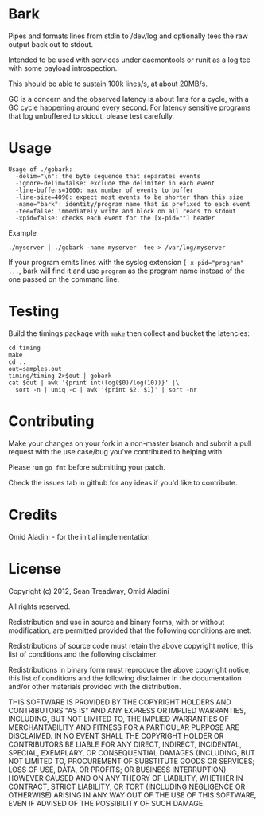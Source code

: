 # Bark

Pipes and formats lines from stdin to /dev/log and optionally tees the raw output back out to stdout.

Intended to be used with services under daemontools or runit as a log tee with some payload introspection.

This should be able to sustain 100k lines/s, at about 20MB/s.

GC is a concern and the observed latency is about 1ms for a cycle, with a GC cycle happening around every second.  For latency sensitive programs that log unbuffered to stdout, please test carefully.

# Usage

    Usage of ./gobark:
      -delim="\n": the byte sequence that separates events
      -ignore-delim=false: exclude the delimiter in each event
      -line-buffers=1000: max number of events to buffer
      -line-size=4096: expect most events to be shorter than this size
      -name="bark": identity/program name that is prefixed to each event
      -tee=false: immediately write and block on all reads to stdout
      -xpid=false: checks each event for the [x-pid=""] header

Example

    ./myserver | ./gobark -name myserver -tee > /var/log/myserver

If your program emits lines with the syslog extension `[ x-pid="program" ...`, bark will find it and use `program` as the program name instead of the one passed on the command line.

# Testing

Build the timings package with `make` then collect and bucket the latencies:

    cd timing
    make
    cd ..
    out=samples.out
    timing/timing 2>$out | gobark
    cat $out | awk '{print int(log($0)/log(10))}' |\
      sort -n | uniq -c | awk '{print $2, $1}' | sort -nr

# Contributing

Make your changes on your fork in a non-master branch and submit a pull request with the use case/bug you've contributed to helping with.

Please run `go fmt` before submitting your patch.

Check the issues tab in github for any ideas if you'd like to contribute.

# Credits

Omid Aladini - for the initial implementation

# License

Copyright (c) 2012, Sean Treadway, Omid Aladini

All rights reserved.

Redistribution and use in source and binary forms, with or without
modification, are permitted provided that the following conditions are met:

Redistributions of source code must retain the above copyright notice, this
list of conditions and the following disclaimer.

Redistributions in binary form must reproduce the above copyright notice, this
list of conditions and the following disclaimer in the documentation and/or
other materials provided with the distribution.

THIS SOFTWARE IS PROVIDED BY THE COPYRIGHT HOLDERS AND CONTRIBUTORS "AS IS" AND
ANY EXPRESS OR IMPLIED WARRANTIES, INCLUDING, BUT NOT LIMITED TO, THE IMPLIED
WARRANTIES OF MERCHANTABILITY AND FITNESS FOR A PARTICULAR PURPOSE ARE
DISCLAIMED. IN NO EVENT SHALL THE COPYRIGHT HOLDER OR CONTRIBUTORS BE LIABLE
FOR ANY DIRECT, INDIRECT, INCIDENTAL, SPECIAL, EXEMPLARY, OR CONSEQUENTIAL
DAMAGES (INCLUDING, BUT NOT LIMITED TO, PROCUREMENT OF SUBSTITUTE GOODS OR
SERVICES; LOSS OF USE, DATA, OR PROFITS; OR BUSINESS INTERRUPTION) HOWEVER
CAUSED AND ON ANY THEORY OF LIABILITY, WHETHER IN CONTRACT, STRICT LIABILITY,
OR TORT (INCLUDING NEGLIGENCE OR OTHERWISE) ARISING IN ANY WAY OUT OF THE USE
OF THIS SOFTWARE, EVEN IF ADVISED OF THE POSSIBILITY OF SUCH DAMAGE.
